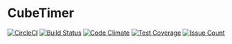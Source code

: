 # CubeTimer
[![CircleCI](https://circleci.com/gh/xcv58/CubeTimer.svg?style=svg)](https://circleci.com/gh/xcv58/CubeTimer)
[![Build Status](https://travis-ci.org/xcv58/CubeTimer.svg?branch=master)](https://travis-ci.org/xcv58/CubeTimer)
[![Code Climate](https://codeclimate.com/github/xcv58/CubeTimer/badges/gpa.svg)](https://codeclimate.com/github/xcv58/CubeTimer)
[![Test Coverage](https://codeclimate.com/github/xcv58/CubeTimer/badges/coverage.svg)](https://codeclimate.com/github/xcv58/CubeTimer/coverage)
[![Issue Count](https://codeclimate.com/github/xcv58/CubeTimer/badges/issue_count.svg)](https://codeclimate.com/github/xcv58/CubeTimer)
